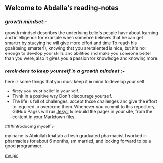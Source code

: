 ## Welcome to Abdalla's reading-notes

### *growth mindset*:-

 growth mindset describes the underlying beliefs people have about learning and intelligence for example when someone believes that he can get smarter by studying he will give more effort and time To reach his goal(being smarter!), knowing that you are talented is nice, but it's not enough to develop your skills and abilities and make you someone better than you were, also it gives you a passion for knowledge and knowing more.
 
### *reminders to keep yourself in a growth mindset* :-
here is some things that you must keep it in mind to develop your self!
* firsty you must bellef in your self.
* Think in a positive way Don't discourage yourself.
* The life is full of challenges, accept those challenges and give the effort to required to overcome them.
Whenever you commit to this repository, GitHub Pages will run [Jekyll](https://jekyllrb.com/) to rebuild the pages in your site, from the content in your Markdown files.

###introducing myself :-

my name is Abdullah khattab a fresh graduated pharmacist I worked in pharmacies for about 6 months, am married, and looking forward to be a good programmer.  

[my pic](blob:https://web.whatsapp.com/680e639b-c609-4f57-9331-1f3ba11c9884)

